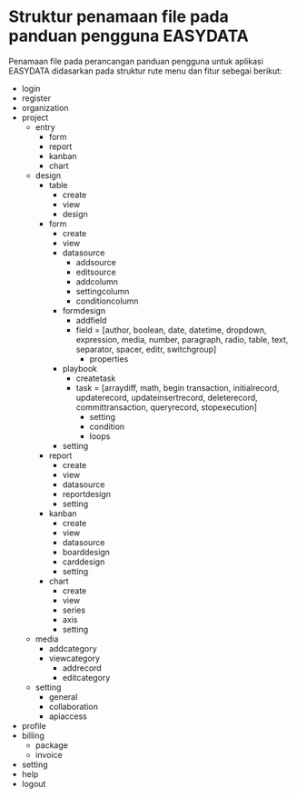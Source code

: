 # Struktur penamaan file pada panduan pengguna EASYDATA

Penamaan file pada perancangan panduan pengguna untuk aplikasi EASYDATA didasarkan pada struktur rute menu dan fitur sebegai berikut:

- login
- register
- organization
- project
  - entry
    - form
    - report
    - kanban
    - chart
  - design
    - table
      - create
      - view
      - design
    - form
      - create
      - view
      - datasource
        - addsource
        - editsource
        - addcolumn
        - settingcolumn
        - conditioncolumn
      - formdesign
        - addfield
        - field = [author, boolean, date, datetime, dropdown, expression, media, number, paragraph, radio, table, text, separator, spacer, editr, switchgroup]
          - properties
      - playbook
        - createtask
        - task = [arraydiff, math, begin transaction, initialrecord, updaterecord, updateinsertrecord, deleterecord, committransaction, queryrecord, stopexecution]
          - setting
          - condition
          - loops
      - setting
    - report
      - create
      - view
      - datasource
      - reportdesign
      - setting
    - kanban
      - create
      - view
      - datasource
      - boarddesign
      - carddesign
      - setting
    - chart
      - create
      - view
      - series
      - axis
      - setting
  - media
    - addcategory
    - viewcategory
      - addrecord
      - editcategory
  - setting
    - general
    - collaboration
    - apiaccess
- profile
- billing
  - package
  - invoice
- setting
- help
- logout

 